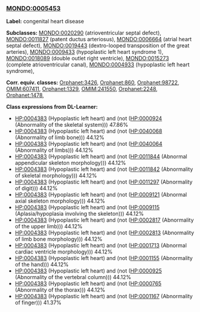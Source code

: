 
### [MONDO:0005453](http://purl.obolibrary.org/obo/MONDO_0005453)
**Label:** congenital heart disease

**Subclasses:** [MONDO:0020290](http://purl.obolibrary.org/obo/MONDO_0020290) (atrioventricular septal defect), [MONDO:0011827](http://purl.obolibrary.org/obo/MONDO_0011827) (patent ductus arteriosus), [MONDO:0006664](http://purl.obolibrary.org/obo/MONDO_0006664) (atrial heart septal defect), [MONDO:0019443](http://purl.obolibrary.org/obo/MONDO_0019443) (dextro-looped transposition of the great arteries), [MONDO:0009433](http://purl.obolibrary.org/obo/MONDO_0009433) (hypoplastic left heart syndrome 1), [MONDO:0018089](http://purl.obolibrary.org/obo/MONDO_0018089) (double outlet right ventricle), [MONDO:0015273](http://purl.obolibrary.org/obo/MONDO_0015273) (complete atrioventricular canal), [MONDO:0004933](http://purl.obolibrary.org/obo/MONDO_0004933) (hypoplastic left heart syndrome), 

**Corr. equiv. classes:** [Orphanet:3426](http://www.orpha.net/ORDO/Orphanet_3426), [Orphanet:860](http://www.orpha.net/ORDO/Orphanet_860), [Orphanet:98722](http://www.orpha.net/ORDO/Orphanet_98722), [OMIM:607411](http://purl.obolibrary.org/obo/OMIM_607411), [Orphanet:1329](http://www.orpha.net/ORDO/Orphanet_1329), [OMIM:241550](http://purl.obolibrary.org/obo/OMIM_241550), [Orphanet:2248](http://www.orpha.net/ORDO/Orphanet_2248), [Orphanet:1478](http://www.orpha.net/ORDO/Orphanet_1478), 

**Class expressions from DL-Learner:**

- [HP:0004383](http://purl.obolibrary.org/obo/HP_0004383) (Hypoplastic left heart) and (not ([HP:0000924](http://purl.obolibrary.org/obo/HP_0000924) (Abnormality of the skeletal system))) 47.86%
- [HP:0004383](http://purl.obolibrary.org/obo/HP_0004383) (Hypoplastic left heart) and (not ([HP:0040068](http://purl.obolibrary.org/obo/HP_0040068) (Abnormality of limb bone))) 44.12%
- [HP:0004383](http://purl.obolibrary.org/obo/HP_0004383) (Hypoplastic left heart) and (not ([HP:0040064](http://purl.obolibrary.org/obo/HP_0040064) (Abnormality of limbs))) 44.12%
- [HP:0004383](http://purl.obolibrary.org/obo/HP_0004383) (Hypoplastic left heart) and (not ([HP:0011844](http://purl.obolibrary.org/obo/HP_0011844) (Abnormal appendicular skeleton morphology))) 44.12%
- [HP:0004383](http://purl.obolibrary.org/obo/HP_0004383) (Hypoplastic left heart) and (not ([HP:0011842](http://purl.obolibrary.org/obo/HP_0011842) (Abnormality of skeletal morphology))) 44.12%
- [HP:0004383](http://purl.obolibrary.org/obo/HP_0004383) (Hypoplastic left heart) and (not ([HP:0011297](http://purl.obolibrary.org/obo/HP_0011297) (Abnormality of digit))) 44.12%
- [HP:0004383](http://purl.obolibrary.org/obo/HP_0004383) (Hypoplastic left heart) and (not ([HP:0009121](http://purl.obolibrary.org/obo/HP_0009121) (Abnormal axial skeleton morphology))) 44.12%
- [HP:0004383](http://purl.obolibrary.org/obo/HP_0004383) (Hypoplastic left heart) and (not ([HP:0009115](http://purl.obolibrary.org/obo/HP_0009115) (Aplasia/hypoplasia involving the skeleton))) 44.12%
- [HP:0004383](http://purl.obolibrary.org/obo/HP_0004383) (Hypoplastic left heart) and (not ([HP:0002817](http://purl.obolibrary.org/obo/HP_0002817) (Abnormality of the upper limb))) 44.12%
- [HP:0004383](http://purl.obolibrary.org/obo/HP_0004383) (Hypoplastic left heart) and (not ([HP:0002813](http://purl.obolibrary.org/obo/HP_0002813) (Abnormality of limb bone morphology))) 44.12%
- [HP:0004383](http://purl.obolibrary.org/obo/HP_0004383) (Hypoplastic left heart) and (not ([HP:0001713](http://purl.obolibrary.org/obo/HP_0001713) (Abnormal cardiac ventricle morphology))) 44.12%
- [HP:0004383](http://purl.obolibrary.org/obo/HP_0004383) (Hypoplastic left heart) and (not ([HP:0001155](http://purl.obolibrary.org/obo/HP_0001155) (Abnormality of the hand))) 44.12%
- [HP:0004383](http://purl.obolibrary.org/obo/HP_0004383) (Hypoplastic left heart) and (not ([HP:0000925](http://purl.obolibrary.org/obo/HP_0000925) (Abnormality of the vertebral column))) 44.12%
- [HP:0004383](http://purl.obolibrary.org/obo/HP_0004383) (Hypoplastic left heart) and (not ([HP:0000765](http://purl.obolibrary.org/obo/HP_0000765) (Abnormality of the thorax))) 44.12%
- [HP:0004383](http://purl.obolibrary.org/obo/HP_0004383) (Hypoplastic left heart) and (not ([HP:0001167](http://purl.obolibrary.org/obo/HP_0001167) (Abnormality of finger))) 41.37%


